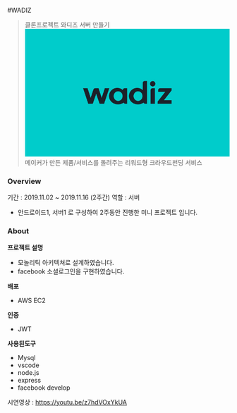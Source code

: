 #WADIZ
> 클론프로젝트 와디즈 서버 만들기
![img](https://github.com/You-hyeonyeong/wadiz_mock2_server_daphne/blob/master/wadiz.jpeg?raw=true)
메이커가 만든 제품/서비스를 돌려주는 리워드형 크라우드펀딩 서비스

### Overview
기간 : 2019.11.02 ~ 2019.11.16 (2주간)
역할 : 서버
* 안드로이드1, 서버1 로 구성하여 2주동안 진행한 미니 프로젝트 입니다.

### About
**프로젝트 설명**
* 모놀리틱 아키텍쳐로 설계하였습니다.
* facebook 소셜로그인을 구현하였습니다.

**배포**
* AWS EC2

**인증**
* JWT

**사용된도구**
* Mysql
* vscode
* node.js
* express
* facebook develop


시연영상 : https://youtu.be/z7hdVOxYkUA

